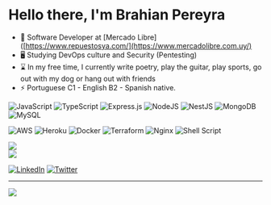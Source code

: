 # Hello there, I'm Brahian Pereyra

- 🚀 Software Developer at [Mercado Libre]([https://www.repuestosya.com/](https://www.mercadolibre.com.uy/)
- 🖥️ Studying DevOps culture and Security (Pentesting)
- ⌛ In my free time, I currently write poetry, play the guitar, play sports, go out with my dog or hang out with friends
- :zap: Portuguese C1 - English B2 - Spanish native.

![JavaScript](https://img.shields.io/badge/javascript-%23404d59.svg?style=for-the-badge&logo=javascript&logoColor=%23F7DF1E) 
![TypeScript](https://img.shields.io/badge/typescript-%23404d59.svg?style=for-the-badge&logo=typescript&logoColor=#7D9ADA) 
![Express.js](https://img.shields.io/badge/express.js-%23404d59.svg?style=for-the-badge&logo=express&logoColor=#000000) 
![NodeJS](https://img.shields.io/badge/node.js-%23404d59?style=for-the-badge&logo=node.js&logoColor=#16EA12)
![NestJS](https://img.shields.io/badge/nestjs-%23404d59.svg?style=for-the-badge&logo=nestjs&logoColor=#FF0000) 
![MongoDB](https://img.shields.io/badge/MongoDB-%23404d59.svg?style=for-the-badge&logo=mongodb&logoColor=#16EA12) 
![MySQL](https://img.shields.io/badge/mysql-%23404d59.svg?style=for-the-badge&logo=mysql&logoColor=white) 

![AWS](https://img.shields.io/badge/AWS-%23404d59.svg?style=for-the-badge&logo=amazon-aws&logoColor=#37B5B5) 
![Heroku](https://img.shields.io/badge/heroku-%23404d59.svg?style=for-the-badge&logo=heroku&logoColor=#79599F) 
![Docker](https://img.shields.io/badge/docker-%23404d59.svg?style=for-the-badge&logo=docker&logoColor=#003E8C) 
![Terraform](https://img.shields.io/badge/terraform-%23404d59.svg?style=for-the-badge&logo=terraform&logoColor=#2965CE) 
![Nginx](https://img.shields.io/badge/nginx-%23404d59.svg?style=for-the-badge&logo=nginx&logoColor=#16EA1) 
![Shell Script](https://img.shields.io/badge/shell_script-%23404d59.svg?style=for-the-badge&logo=gnu-bash&logoColor=white) 

![](https://github-readme-stats.vercel.app/api?username=brahianpdev&theme=dark&hide_border=false&include_all_commits=false&count_private=false)<br/>
![](https://github-readme-streak-stats.herokuapp.com/?user=brahianpdev&theme=dark&hide_border=false)<br/>

[![LinkedIn](https://img.shields.io/badge/LinkedIn-%230077B5.svg?logo=linkedin&logoColor=white)](https://www.linkedin.com/in/brahianpdev/) 
[![Twitter](https://img.shields.io/badge/Twitter-%231DA1F2.svg?logo=Twitter&logoColor=white)](https://twitter.com/brahianpdev) 

---
[![](https://visitcount.itsvg.in/api?id=brahianpdev&icon=0&color=0)](https://visitcount.itsvg.in)

